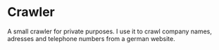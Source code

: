 # Crawler
A small crawler for private purposes. I use it to crawl company names, adresses and telephone numbers from a german website.
